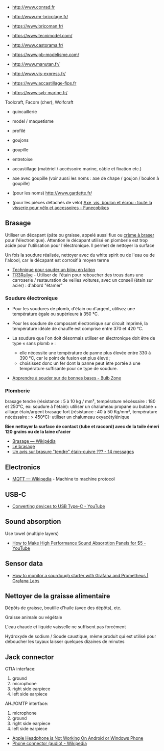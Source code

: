 - http://www.conrad.fr
- http://www.mr-bricolage.fr/
- https://www.bricoman.fr/
- https://www.tecnimodel.com/
- http://www.castorama.fr/
- https://www.pb-modelisme.com/

- http://www.manutan.fr/
- http://www.vis-express.fr/
- https://www.accastillage-fips.fr
- https://www.svb-marine.fr/

Toolcraft, Facom (cher), Wolfcraft

- quincaillerie
- model / maquetisme
- profilé
- goujons
- goupille
- entretoise
- accastillage (matériel / accéssoire marine, câble et fixation etc.)

- axe avec goupille (voir aussi les noms : axe de chape / goujon / boulon à goupille)
- (pour les noms) http://www.gardette.fr/
- (pour les pièces détachés de vélo) [Axe, vis, boulon et écrou : toute la visserie pour vélo et accessoires - Funecobikes](https://funecobikes.com/87-visserie-et-axe)

## Brasage

Utiliser un décapant (pâte ou graisse, appelé aussi flux ou [crème à braser](https://fr.wikipedia.org/wiki/Cr%C3%A8me_%C3%A0_braser) pour l'électronique). Attention le décapant utilisé en plomberie est trop acide pour l'utilisation pour l'électronique.
Il permet de nettoyer la surface

Un fois la soudure réalisée, nettoyer avec du white spirit ou de l'eau ou de l'alcool, car le décapant est corrosif à moyen terme

- [Technique pour souder un bijou en laiton](http://metal-connexion.fr/forum/technique-pour-souder-un-bijou-en-laiton-t2183.html#p25920)
- [TR3Rallye](http://www.trregisterfrance.com/TR3rallye/TR3Rallye_caisse2/TR3rallye_caisse2_1.htm) - Utiliser de l'étain pour reboucher des trous dans une carroserie / restauration de veilles voitures, avec un conseil (étain sur acier) : d'abord "étamer"

### Soudure électronique

- Pour les soudures de plomb, d'étain ou d'argent, utilisez une température égale ou supérieure à 350 °C.
- Pour les soudure de composant électronique sur circuit imprimé, la température idéale de chauffe est comprise entre 370 et 420 °C.
- La soudure que l'on doit désormais utiliser en électronique doit être de type « sans plomb » :
	- elle nécessite une température de panne plus élevée entre 330 à 390 °C, car le point de fusion est plus élevé ;
	- choisissez donc un fer dont la panne peut être portée à une température suffisante pour ce type de soudure.
	
- [Apprendre à souder sur de bonnes bases - Bulb Zone](http://learn.bulbzone.net/cours/apprendre-a-souder-de-bonnes-bases/)

### Plomberie

brasage tendre (résistance : 5 à 10 kg / mm², température nécéssaire : 180 et 250°C, ex: soudure à l'étain): utiliser un chalumeau propane ou butane + alliage étain/argent
brasage fort (résistance : 40 à 50 Kg/mm², température nécéssaire : > 450°C): utiliser un chalumeau oxyacétylénique


**Bien nettoyer la surface de contact (tube et raccord) avec de la toile émeri 120 grains ou de la laine d'acier**

- [Brasage — Wikipédia](https://fr.wikipedia.org/wiki/Brasage)
- [Le brasage](http://herve.silve.pagesperso-orange.fr/brasage.htm)
- [Un avis sur brasure "tendre" étain-cuivre ??? - 14 messages](https://www.forumconstruire.com/construire/topic-99290.php#1275876)

## Electronics

- [MQTT — Wikipedia](https://en.wikipedia.org/wiki/MQTT) - Machine to machine protocol

## USB-C

- [Converting devices to USB Type-C - YouTube](https://www.youtube.com/watch?v=V-vFtiDYiIw)

## Sound absorption

Use towel (multiple layers)

- [How to Make High Performance Sound Absorption Panels for $5 - YouTube](https://www.youtube.com/watch?v=pABvTWSxOes)

## Sensor data

- [How to monitor a sourdough starter with Grafana and Prometheus | Grafana Labs](https://grafana.com/blog/2020/06/17/how-to-monitor-a-sourdough-starter-with-grafana-and-prometheus/)

## Nettoyer de la graisse alimentaire

Dépôts de graisse, boutille d'huile (avec des dépôts), etc.

Graisse animale ou végétale

L'eau chaude et liquide vaisselle ne suffisent pas forcément

Hydroxyde de sodium / Soude caustique, même produit qui est utilisé pour déboucher les tuyaux laisser quelques dizaines de minutes

## Jack connector

CTIA interface:

1. ground
2. microphone
3. right side earpiece
4. left side earpiece

AHJ/OMTP interface:

1. microphone
2. ground
3. right side earpiece
4. left side earpiece

- [Apple Headphone is Not Working On Android or Windows Phone](https://mashtips.com/apple-headphone-on-android-or-windows/)
- [Phone connector (audio) - Wikipedia](https://en.wikipedia.org/wiki/Phone_connector_%28audio%29#TRRS_standards)
